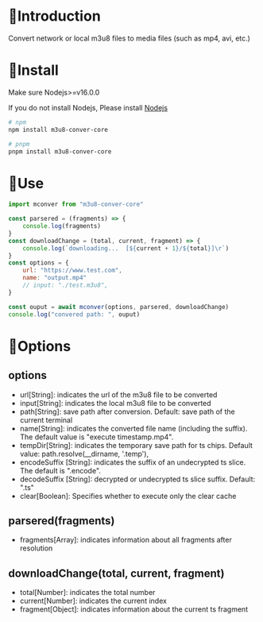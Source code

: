 <head>
    <script defer src="https://use.fontawesome.com/releases/v5.0.13/js/all.js"></script>
    <script defer src="https://use.fontawesome.com/releases/v5.0.13/js/v4-shims.js"></script>
</head>
<link rel="stylesheet" href="https://use.fontawesome.com/releases/v5.0.13/css/all.css">

# 📖Introduction

Convert network or local m3u8 files to media files (such as mp4, avi, etc.)

# 🚀Install

Make sure Nodejs>=v16.0.0

If you do not install Nodejs, Please install [Nodejs](https://nodejs.org)

```bash
# npm
npm install m3u8-conver-core

# pnpm
pnpm install m3u8-conver-core
```

# 🚗Use

```js
import mconver from "m3u8-conver-core"

const parsered = (fragments) => {
    console.log(fragments)
}
const downloadChange = (total, current, fragment) => {
    console.log(`downloading...  [${current + 1}/${total}]\r`)
}
const options = {
    url: "https://www.test.com",
    name: "output.mp4"
    // input: "./test.m3u8",
}

const ouput = await mconver(options, parsered, downloadChange)
console.log("convered path: ", ouput)
```

# 🔧Options

## options

- url[String]: indicates the url of the m3u8 file to be converted
- input[String]: indicates the local m3u8 file to be converted
- path[String]: save path after conversion. Default: save path of the current terminal
- name[String]: indicates the converted file name (including the suffix). The default value is "execute timestamp.mp4".
- tempDir[String]: indicates the temporary save path for ts chips. Default value: path.resolve(__dirname, '.temp'),
- encodeSuffix [String]: indicates the suffix of an undecrypted ts slice. The default is ".encode".
- decodeSuffix [String]: decrypted or undecrypted ts slice suffix. Default: ".ts"
- clear[Boolean]: Specifies whether to execute only the clear cache

## parsered(fragments)

- fragments[Array]: indicates information about all fragments after resolution

## downloadChange(total, current, fragment)

- total[Number]: indicates the total number
- current[Number]: indicates the current index
- fragment[Object]: indicates information about the current ts fragment
